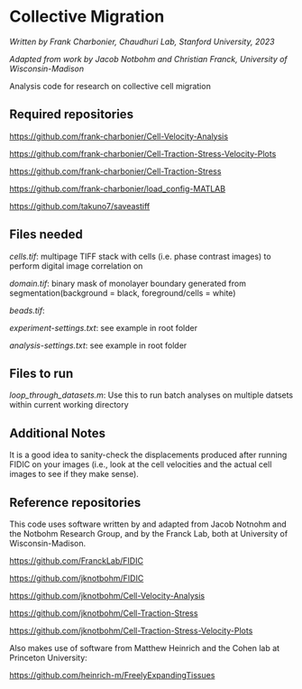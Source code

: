 # Collective Migration

*Written by Frank Charbonier, Chaudhuri Lab, Stanford University, 2023*

*Adapted from work by Jacob Notbohm and Christian Franck, University of Wisconsin-Madison*

Analysis code for research on collective cell migration

## Required repositories


https://github.com/frank-charbonier/Cell-Velocity-Analysis

https://github.com/frank-charbonier/Cell-Traction-Stress-Velocity-Plots

https://github.com/frank-charbonier/Cell-Traction-Stress

https://github.com/frank-charbonier/load_config-MATLAB

https://github.com/takuno7/saveastiff



## Files needed

*cells.tif*: multipage TIFF stack with cells (i.e. phase contrast images) to perform digital image correlation on

*domain.tif*: binary mask of monolayer boundary generated from segmentation(background = black, foreground/cells = white)

*beads.tif*: 

*experiment-settings.txt*: see example in root folder

*analysis-settings.txt*: see example in root folder


## Files to run

*loop_through_datasets.m*: Use this to run batch analyses on multiple datsets within current working directory


## Additional Notes

It is a good idea to sanity-check the displacements produced after running FIDIC on your images (i.e., look at the cell velocities and the actual cell images to see if they make sense).



## Reference repositories
 
This code uses software written by and adapted from Jacob Notnohm and the Notbohm Research Group, and by the Franck Lab, both at University of Wisconsin-Madison.

https://github.com/FranckLab/FIDIC

https://github.com/jknotbohm/FIDIC

https://github.com/jknotbohm/Cell-Velocity-Analysis

https://github.com/jknotbohm/Cell-Traction-Stress

https://github.com/jknotbohm/Cell-Traction-Stress-Velocity-Plots


Also makes use of software from Matthew Heinrich and the Cohen lab at Princeton University:

https://github.com/heinrich-m/FreelyExpandingTissues
